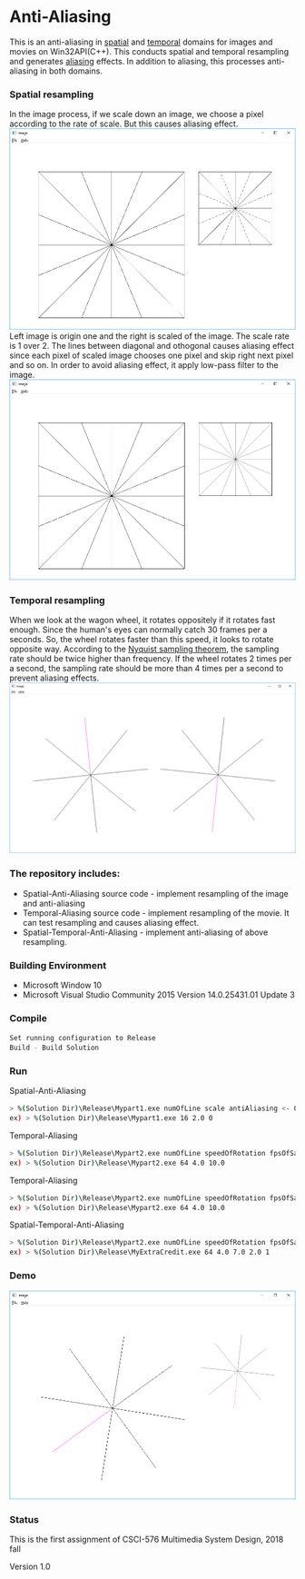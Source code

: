 # Anti-Aliasing
This is an anti-aliasing in [spatial](https://en.wikipedia.org/wiki/Spatial_anti-aliasing) and [temporal](https://en.wikipedia.org/wiki/Temporal_anti-aliasing) domains for images and movies on Win32API(C++). This conducts spatial and temporal resampling and generates [aliasing](https://en.wikipedia.org/wiki/Aliasing) effects. In addition to aliasing, this processes anti-aliasing in both domains.


### Spatial resampling

In the image process, if we scale down an image, we choose a pixel according to the rate of scale. But this causes aliasing effect.
![aliasing](screenshot1_1.png)
Left image is origin one and the right is scaled of the image. The scale rate is 1 over 2. The lines between diagonal and othogonal causes aliasing effect since each pixel of scaled image chooses one pixel and skip right next pixel and so on. In order to avoid aliasing effect, it apply low-pass filter to the image.
![anti-aliasing](screenshot1_2.png)


### Temporal resampling

When we look at the wagon wheel, it rotates oppositely if it rotates fast enough. Since the human's eyes can normally catch 30 frames per a seconds. So, the wheel rotates faster than this speed, it looks to rotate opposite way. According to the [Nyquist sampling theorem](https://en.wikipedia.org/wiki/Nyquist%E2%80%93Shannon_sampling_theorem), the sampling rate should be twice higher than frequency. If the wheel rotates 2 times per a second, the sampling rate should be more than 4 times per a second to prevent aliasing effects.
![Anti-Aliasing](screenshot2.png)


### The repository includes:
* Spatial-Anti-Aliasing source code - implement resampling of the image and anti-aliasing
* Temporal-Aliasing source code - implement resampling of the movie. It can test resampling and causes aliasing effect.
* Spatial-Temporal-Anti-Aliasing - implement anti-aliasing of above resampling.


### Building Environment
* Microsoft Window 10
* Microsoft Visual Studio Community 2015 Version 14.0.25431.01 Update 3


### Compile 
```bash
Set running configuration to Release
Build - Build Solution
```

### Run

Spatial-Anti-Aliasing
```bash
> %(Solution Dir)\Release\Mypart1.exe numOfLine scale antiAliasing <- 0: aliasing  1: anti-aliasing
ex) > %(Solution Dir)\Release\Mypart1.exe 16 2.0 0
```

Temporal-Aliasing
```bash
> %(Solution Dir)\Release\Mypart2.exe numOfLine speedOfRotation fpsOfSampling
ex) > %(Solution Dir)\Release\Mypart2.exe 64 4.0 10.0
```

Temporal-Aliasing
```bash
> %(Solution Dir)\Release\Mypart2.exe numOfLine speedOfRotation fpsOfSampling
ex) > %(Solution Dir)\Release\Mypart2.exe 64 4.0 10.0
```

Spatial-Temporal-Anti-Aliasing
```bash
> %(Solution Dir)\Release\Mypart2.exe numOfLine speedOfRotation fpsOfSampling scale antiAliasing <- 0: aliasing  1: anti-aliasing
ex) > %(Solution Dir)\Release\MyExtraCredit.exe 64 4.0 7.0 2.0 1
```

### Demo
![Demo](screenshot3.png)


### Status

This is the first assignment of CSCI-576 Multimedia System Design, 2018 fall

Version 1.0

